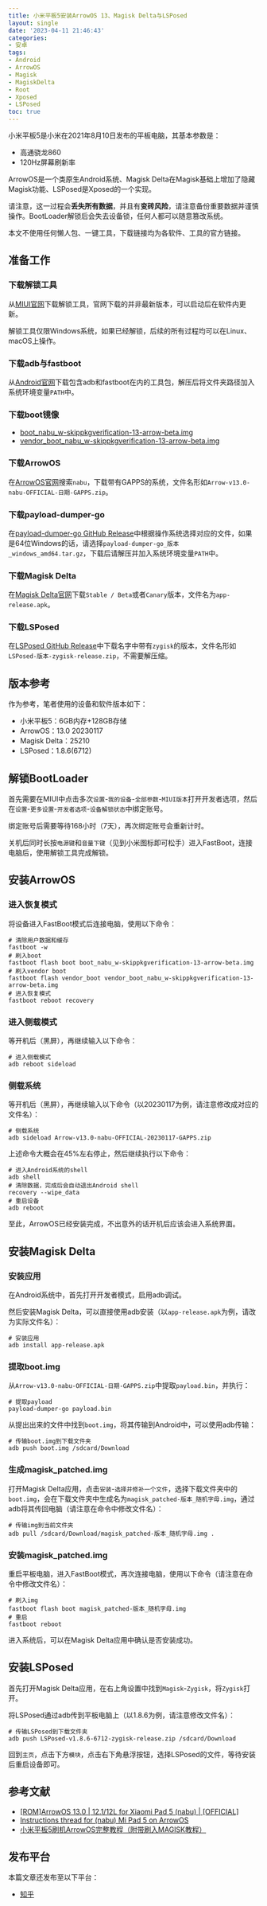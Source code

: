 ```yaml
---
title: 小米平板5安装ArrowOS 13、Magisk Delta与LSPosed
layout: single
date: '2023-04-11 21:46:43'
categories:
- 安卓
tags:
- Android
- ArrowOS
- Magisk
- MagiskDelta
- Root
- Xposed
- LSPosed
toc: true
---
```


小米平板5是小米在2021年8月10日发布的平板电脑，其基本参数是：
- 高通骁龙860
- 120Hz屏幕刷新率

ArrowOS是一个类原生Android系统、Magisk Delta在Magisk基础上增加了隐藏Magisk功能、LSPosed是Xposed的一个实现。

请注意，这一过程会**丢失所有数据**，并且有**变砖风险**，请注意备份重要数据并谨慎操作。BootLoader解锁后会失去设备锁，任何人都可以随意篡改系统。

本文不使用任何懒人包、一键工具，下载链接均为各软件、工具的官方链接。

## 准备工作
### 下载解锁工具
从[MIUI官网](http://www.miui.com/unlock/download.html)下载解锁工具，官网下载的并非最新版本，可以启动后在软件内更新。

解锁工具仅限Windows系统，如果已经解锁，后续的所有过程均可以在Linux、macOS上操作。

### 下载adb与fastboot
从[Android官网](https://developer.android.com/tools/releases/platform-tools)下载包含adb和fastboot在内的工具包，解压后将文件夹路径加入系统环境变量`PATH`中。

### 下载boot镜像
- [boot_nabu_w-skippkgverification-13-arrow-beta.img](https://sourceforge.net/projects/kubersharma001/files/nabu/ArrowOS-Recovery/boot_nabu_w-skippkgverification-13-arrow-beta.img/download)
- [vendor_boot_nabu_w-skippkgverification-13-arrow-beta.img](https://sourceforge.net/projects/kubersharma001/files/nabu/ArrowOS-Recovery/vendor_boot_nabu_w-skippkgverification-13-arrow-beta.img/download)

### 下载ArrowOS
在[ArrowOS官网](https://arrowos.net/download)搜索`nabu`，下载带有GAPPS的系统，文件名形如`Arrow-v13.0-nabu-OFFICIAL-日期-GAPPS.zip`。

### 下载payload-dumper-go
在[payload-dumper-go GitHub Release](https://github.com/ssut/payload-dumper-go/releases)中根据操作系统选择对应的文件，如果是64位Windows的话，请选择`payload-dumper-go_版本_windows_amd64.tar.gz`，下载后请解压并加入系统环境变量`PATH`中。

### 下载Magisk Delta
在[Magisk Delta官网](https://huskydg.github.io/magisk-files/intro.html)下载`Stable / Beta`或者`Canary`版本，文件名为`app-release.apk`。

### 下载LSPosed
在[LSPosed GitHub Release](https://github.com/LSPosed/LSPosed/releases)中下载名字中带有`zygisk`的版本，文件名形如`LSPosed-版本-zygisk-release.zip`，不需要解压缩。

## 版本参考
作为参考，笔者使用的设备和软件版本如下：
- 小米平板5：6GB内存+128GB存储
- ArrowOS：13.0 20230117
- Magisk Delta：25210
- LSPosed：1.8.6(6712)

## 解锁BootLoader
首先需要在MIUI中点击多次`设置`-`我的设备`-`全部参数`-`MIUI版本`打开开发者选项，然后在`设置`-`更多设置`-`开发者选项`-`设备解锁状态`中绑定账号。

绑定账号后需要等待168小时（7天），再次绑定账号会重新计时。

关机后同时长按`电源键`和`音量下键`（见到小米图标即可松手）进入FastBoot，连接电脑后，使用解锁工具完成解锁。

## 安装ArrowOS

### 进入恢复模式
将设备进入FastBoot模式后连接电脑，使用以下命令：
```shell
# 清除用户数据和缓存
fastboot -w
# 刷入boot
fastboot flash boot boot_nabu_w-skippkgverification-13-arrow-beta.img
# 刷入vendor boot
fastboot flash vendor_boot vendor_boot_nabu_w-skippkgverification-13-arrow-beta.img
# 进入恢复模式
fastboot reboot recovery
```

### 进入侧载模式
等开机后（黑屏），再继续输入以下命令：
```shell
# 进入侧载模式
adb reboot sideload
```

### 侧载系统
等开机后（黑屏），再继续输入以下命令（以20230117为例，请注意修改成对应的文件名）：
```shell
# 侧载系统
adb sideload Arrow-v13.0-nabu-OFFICIAL-20230117-GAPPS.zip
```
上述命令大概会在45%左右停止，然后继续执行以下命令：
```shell
# 进入Android系统的shell
adb shell
# 清除数据，完成后会自动退出Android shell
recovery --wipe_data
# 重启设备
adb reboot
```
至此，ArrowOS已经安装完成，不出意外的话开机后应该会进入系统界面。

## 安装Magisk Delta
### 安装应用
在Android系统中，首先打开开发者模式，启用adb调试。

然后安装Magisk Delta，可以直接使用adb安装（以`app-release.apk`为例，请改为实际文件名）：
```shell
# 安装应用
adb install app-release.apk
```

### 提取boot.img
从`Arrow-v13.0-nabu-OFFICIAL-日期-GAPPS.zip`中提取`payload.bin`，并执行：
```shell
# 提取payload
payload-dumper-go payload.bin
```
从提出出来的文件中找到`boot.img`，将其传输到Android中，可以使用adb传输：
```shell
# 传输boot.img到下载文件夹
adb push boot.img /sdcard/Download
```

### 生成magisk_patched.img
打开Magisk Delta应用，点击`安装`-`选择并修补一个文件`，选择下载文件夹中的`boot.img`，会在下载文件夹中生成名为`magisk_patched-版本_随机字母.img`，通过adb将其传回电脑（请注意在命令中修改文件名）：
```shell
# 传输img到当前文件夹
adb pull /sdcard/Download/magisk_patched-版本_随机字母.img .
```

### 安装magisk_patched.img
重启平板电脑，进入FastBoot模式，再次连接电脑，使用以下命令（请注意在命令中修改文件名）：
```shell
# 刷入img
fastboot flash boot magisk_patched-版本_随机字母.img
# 重启
fastboot reboot
```
进入系统后，可以在Magisk Delta应用中确认是否安装成功。

## 安装LSPosed
首先打开Magisk Delta应用，在右上角设置中找到`Magisk`-`Zygisk`，将`Zygisk`打开。

将LSPosed通过adb传到平板电脑上（以1.8.6为例，请注意修改文件名）：
```shell
# 传输LSPosed到下载文件夹
adb push LSPosed-v1.8.6-6712-zygisk-release.zip /sdcard/Download
```

回到`主页`，点击下方`模块`，点击右下角悬浮按钮，选择LSPosed的文件，等待安装后重启设备即可。

## 参考文献
- [[ROM]ArrowOS 13.0 | 12.1/12L for Xiaomi Pad 5 (nabu) | [OFFICIAL]](https://forum.xda-developers.com/t/rom-arrowos-13-0-12-1-12l-for-xiaomi-pad-5-nabu-official.4502749/)
- [Instructions thread for (nabu) Mi Pad 5 on ArrowOS](https://k001droid.medium.com/instructions-thread-for-nabu-mi-pad-5-on-arrowos-9be3c4054c0a)
- [小米平板5刷机ArrowOS完整教程（附带刷入MAGISK教程）](https://www.bilibili.com/video/BV1sK411d7yH/)

## 发布平台
本篇文章还发布至以下平台：
- [知乎](https://zhuanlan.zhihu.com/p/621172856)